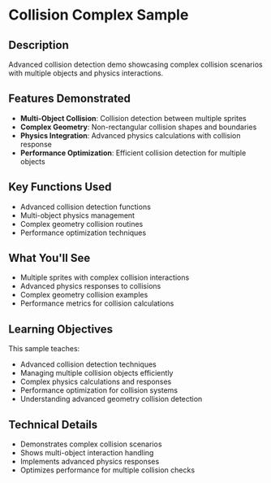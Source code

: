 # Collision Complex Sample

## Description

Advanced collision detection demo showcasing complex collision scenarios with multiple objects and physics interactions.

## Features Demonstrated

- **Multi-Object Collision**: Collision detection between multiple sprites
- **Complex Geometry**: Non-rectangular collision shapes and boundaries
- **Physics Integration**: Advanced physics calculations with collision response
- **Performance Optimization**: Efficient collision detection for multiple objects

## Key Functions Used

- Advanced collision detection functions
- Multi-object physics management
- Complex geometry collision routines
- Performance optimization techniques

## What You'll See

- Multiple sprites with complex collision interactions
- Advanced physics responses to collisions
- Complex geometry collision examples
- Performance metrics for collision calculations

## Learning Objectives

This sample teaches:
- Advanced collision detection techniques
- Managing multiple collision objects efficiently
- Complex physics calculations and responses
- Performance optimization for collision systems
- Understanding advanced geometry collision detection

## Technical Details

- Demonstrates complex collision scenarios
- Shows multi-object interaction handling
- Implements advanced physics responses
- Optimizes performance for multiple collision checks
